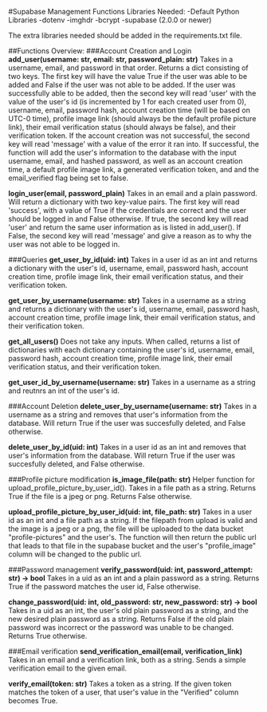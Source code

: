 #Supabase Management Functions
Libraries Needed:
-Default Python Libraries
-dotenv
-imghdr
-bcrypt
-supabase (2.0.0 or newer)

The extra libraries needed should be added in the requirements.txt file.


##Functions Overview:
###Account Creation and Login
**add_user(username: str, email: str, password_plain: str)**
Takes in a username, email, and password in that order. Returns a dict consisting of two keys. The first key will have the value True if the user was able to be added and False if the user was not able to be added. If the user was successfully able to be added, then the second key will read 'user' with the value of the user's id (is incremented by 1 for each created user from 0), username, email, password hash, account creation time (will be based on UTC-0 time), profile image link (should always be the default profile picture link), their email verification status (should always be false), and their verification token. If the account creation was not successful, the second key will read 'message' with a value of the error it ran into. If successful, the function will add the user's information to the database with the input username, email, and hashed password, as well as an account creation time, a default profile image link, a generated verification token, and and the email_verified flag being set to false.

**login_user(email, password_plain)**
Takes in an email and a plain password. Will return a dictionary with two key-value pairs. The first key will read 'success', with a value of True if the credentials are correct and the user should be logged in and False otherwise. If true, the second key will read 'user' and return the same user information as is listed in add_user(). If False, the second key will read 'message' and give a reason as to why the user was not able to be logged in.

###Queries
**get_user_by_id(uid: int)**
Takes in a user id as an int and returns a dictionary with the user's id, username, email, password hash, account creation time, profile image link, their email verification status, and their verification token.

**get_user_by_username(username: str)**
Takes in a username as a string and returns a dictionary with the user's id, username, email, password hash, account creation time, profile image link, their email verification status, and their verification token.

**get_all_users()**
Does not take any inputs. When called, returns a list of dictionaries with each dictionary containing the user's id, username, email, password hash, account creation time, profile image link, their email verification status, and their verification token.

**get_user_id_by_username(username: str)**
Takes in a username as a string and reutnrs an int of the user's id. 

###Account Deletion
**delete_user_by_username(username: str)**
Takes in a username as a string and removes that user's information from the database. Will return True if the user was succesfully deleted, and False otherwise.

**delete_user_by_id(uid: int)**
Takes in a user id as an int and removes that user's information from the database. Will return True if the user was succesfully deleted, and False otherwise.

###Profile picture modification
**is_image_file(path: str)**
Helper function for upload_profile_picture_by_user_id(). Takes in a file path as a string. Returns True if the file is a jpeg or png. Returns False otherwise.

**upload_profile_picture_by_user_id(uid: int, file_path: str)**
Takes in a user id as an int and a file path as a string. If the filepath from upload is valid and the image is a jpeg or a png, the file will be uploaded to the data bucket "profile-pictures" and the user's. The function will then return the public url that leads to that file in the supabase bucket and the user's "profile_image" column will be changed to the public url. 

###Password management
**verify_password(uid: int, password_attempt: str) -> bool**
Takes in a uid as an int and a plain password as a string. Returns True if the password matches the user id, False otherwise.

**change_password(uid: int, old_password: str, new_password: str) -> bool**
Takes in a uid as an int, the user's old plain password as a string, and the new desired plain password as a string. Returns False if the old plain password was incorrect or the password was unable to be changed. Returns True otherwise. 

###Email verification
**send_verification_email(email, verification_link)**
Takes in an email and a verification link, both as a string. Sends a simple verification email to the given email. 

**verify_email(token: str)**
Takes a token as a string. If the given token matches the token of a user, that user's value in the "Verified" column becomes True.